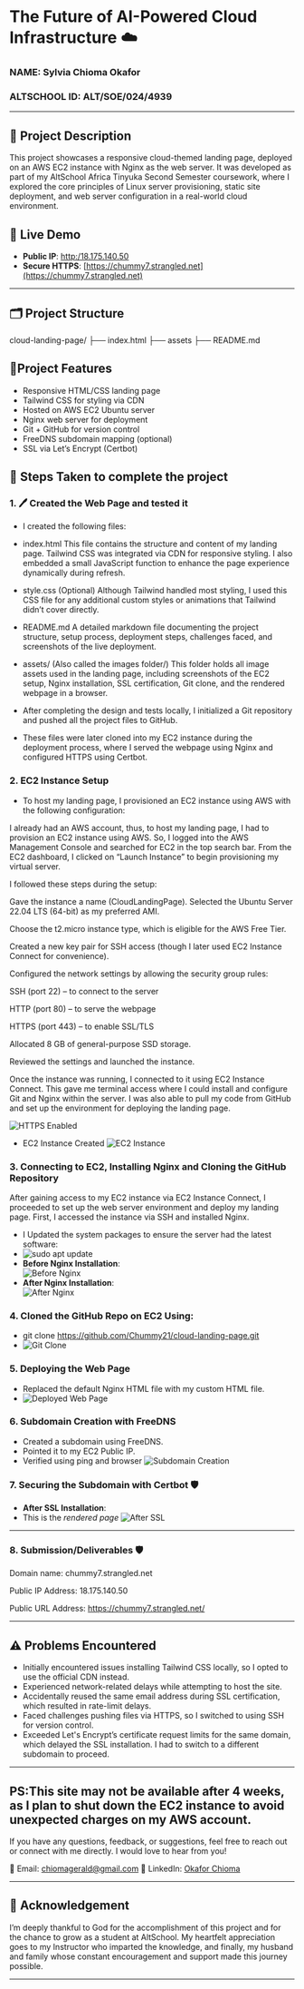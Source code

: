 # The Future of AI-Powered Cloud Infrastructure ☁️

### NAME: Sylvia Chioma Okafor

### ALTSCHOOL ID: ALT/SOE/024/4939

---

## 📌 Project Description

This project showcases a responsive cloud-themed landing page, deployed on an AWS EC2 instance with Nginx as the web server. It was developed as part of my 
AltSchool Africa Tinyuka Second Semester coursework, where I explored the core principles of Linux server provisioning, static site deployment, and web server 
configuration in a real-world cloud environment.



## 🔗 Live Demo

- **Public IP**: [http:/18.175.140.50](http://18.175.140.50)  
- **Secure HTTPS**: [https://chummy7.strangled.net](https://chummy7.strangled.net)

---


## 🗂️ Project Structure

cloud-landing-page/
├── index.html
├── assets
├── README.md

## 📌Project Features

- Responsive HTML/CSS landing page
- Tailwind CSS for styling via CDN
- Hosted on AWS EC2 Ubuntu server
- Nginx web server for deployment
- Git + GitHub for version control
- FreeDNS subdomain mapping (optional)
- SSL via Let’s Encrypt (Certbot)


## 🚀 Steps Taken to complete the project

### 1. 🖊️ Created the Web Page and tested it

- I created the following files:

- index.html
This file contains the structure and content of my landing page. Tailwind CSS was integrated via CDN for responsive styling. I also embedded a small JavaScript function to enhance the page experience dynamically during refresh.

- style.css (Optional)
Although Tailwind handled most styling, I used this CSS file for any additional custom styles or animations that Tailwind didn’t cover directly.

- README.md
A detailed markdown file documenting the project structure, setup process, deployment steps, challenges faced, and screenshots of the live deployment.

- assets/ (Also called the images folder/)
This folder holds all image assets used in the landing page, including screenshots of the EC2 setup, Nginx installation, SSL certification, Git clone, and the rendered webpage in a browser.

- After completing the design and tests locally, I initialized a Git repository and pushed all the project files to GitHub.

- These files were later cloned into my EC2 instance during the deployment process, where I served the webpage using Nginx and configured HTTPS using Certbot.


### 2. **EC2 Instance Setup**  

- To host my landing page, I provisioned an EC2 instance using AWS with the following configuration:

I already had an AWS account, thus, to host my landing page, I had to provision an EC2 instance using AWS. So, I logged into the AWS Management Console and searched for EC2 in the top search bar. From the EC2 dashboard, I clicked on “Launch Instance” to begin provisioning my virtual server.

I followed these steps during the setup:

Gave the instance a name (CloudLandingPage). 
Selected the Ubuntu Server 22.04 LTS (64-bit) as my preferred AMI.

Choose the t2.micro instance type, which is eligible for the AWS Free Tier.

Created a new key pair for SSH access (though I later used EC2 Instance Connect for convenience).

Configured the network settings by allowing the security group rules:

SSH (port 22) – to connect to the server

HTTP (port 80) – to serve the webpage

HTTPS (port 443) – to enable SSL/TLS

Allocated 8 GB of general-purpose SSD storage.

Reviewed the settings and launched the instance.

Once the instance was running, I connected to it using EC2 Instance Connect. This gave me terminal access where I could install and configure Git and Nginx within the server. I was also able to pull my code from GitHub and set up the environment for deploying the landing page.

   ![HTTPS Enabled](./assets/Security%20Group.png)  

   - EC2 Instance Created
   ![EC2 Instance](./assets/EC2%20instance%20created.png)
   
### 3. **Connecting to EC2, Installing Nginx and Cloning the GitHub Repository**  
   After gaining access to my EC2 instance via EC2 Instance Connect, I proceeded to set up the web server environment and deploy my landing page.
   First, I accessed the instance via SSH and installed Nginx.  

   - I Updated the system packages to ensure the server had the latest software:
   - ![sudo apt update](./assets/sudo%20apt%20updates.png) 
   - **Before Nginx Installation**:  
     ![Before Nginx](./assets/Before%20Installing%20nginx.png)  
   - **After Nginx Installation**:  
     ![After Nginx](./assets/After%20installing%20nginx.png)

### 4. Cloned the GitHub Repo on EC2 Using:
 - git clone https://github.com/Chummy21/cloud-landing-page.git
 - ![Git Clone](./assets/git-clone-ec2.png)


### 5. **Deploying the Web Page**  
   - Replaced the default Nginx HTML file with my custom HTML file.  
   - ![Deployed Web Page](./assets/Custom%20HTML%20File.png)

   
### 6. **Subdomain Creation with FreeDNS**  
  - Created a subdomain using FreeDNS.
  - Pointed it to my EC2 Public IP.
  - Verified using ping and browser
   ![Subdomain Creation](./assets/subdomain%20creation.png)


### 7. **Securing the Subdomain with Certbot** 🛡️ 
   - **After SSL Installation**:
   - This is the *rendered page*
     ![After SSL](./assets/After%20SSL.png)


---

### 8. **Submission/Deliverables** 🛡️

Domain name: chummy7.strangled.net

Public IP Address: 18.175.140.50

Public URL Address: https://chummy7.strangled.net/

---

## ⚠️ Problems Encountered

- Initially encountered issues installing Tailwind CSS locally, so I opted to use the official CDN instead.
- Experienced network-related delays while attempting to host the site.
- Accidentally reused the same email address during SSL certification, which resulted in rate-limit delays.
- Faced challenges pushing files via HTTPS, so I switched to using SSH for version control.
- Exceeded Let's Encrypt’s certificate request limits for the same domain, which delayed the SSL installation. I had to switch to a different subdomain to proceed.


---

PS:This site may not be available after 4 weeks, as I plan to shut down the EC2 instance to avoid unexpected charges on my AWS account.
---

If you have any questions, feedback, or suggestions, feel free to reach out or connect with me directly. I would love to hear from you!

📧 Email: chiomagerald@gmail.com
🔗 LinkedIn: [Okafor Chioma](https://www.linkedin.com/in/okafor-chioma/)

---

## 🙏 Acknowledgement

I’m deeply thankful to God for the accomplishment of this project and for the chance to grow as a student at AltSchool. My heartfelt appreciation goes to my Instructor who imparted the knowledge, and finally, my husband and family whose constant encouragement and support made this journey possible.


---

